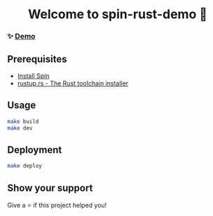 <h1 align="center">Welcome to spin-rust-demo 👋</h1>
<p>
</p>

### ✨ [Demo](https://spin-rust-demo-dxsyaiee.fermyon.app)

## Prerequisites
- [Install Spin](https://developer.fermyon.com/spin/install)
- [rustup.rs - The Rust toolchain installer](https://rustup.rs/)


## Usage

```sh
make build
make dev
```

## Deployment

```sh
make deploy
```

## Show your support

Give a ⭐️ if this project helped you!
